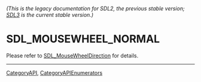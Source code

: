 ###### (This is the legacy documentation for SDL2, the previous stable version; [SDL3](https://wiki.libsdl.org/SDL3/) is the current stable version.)
# SDL_MOUSEWHEEL_NORMAL

Please refer to [SDL_MouseWheelDirection](SDL_MouseWheelDirection) for details.

----
[CategoryAPI](CategoryAPI), [CategoryAPIEnumerators](CategoryAPIEnumerators)

